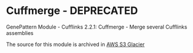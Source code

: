 # Cuffmerge - DEPRECATED
GenePattern Module - Cufflinks 2.2.1: Cuffmerge - Merge several Cufflinks assemblies

The source for this module is archived in [AWS S3 Glacier](https://s3.console.aws.amazon.com/s3/buckets/genepattern?prefix=broad_SVN/)
